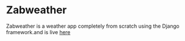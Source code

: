# Zabweather
Zabweather is a weather app completely from scratch using the Django framework.and is live <a href="https://zabweather.herokuapp.com/">here</a>
